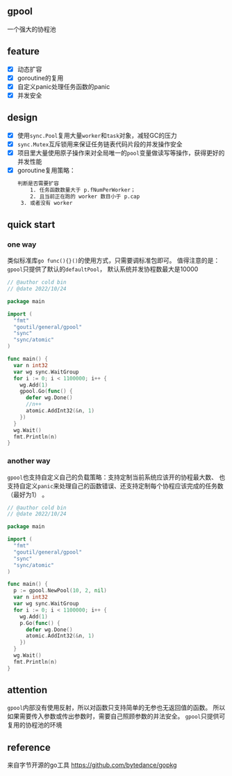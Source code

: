 ## gpool

一个强大的协程池

## feature

- [x] 动态扩容
- [x] goroutine的复用
- [x] 自定义panic处理任务函数的panic
- [x] 并发安全

## design

- [x] 使用`sync.Pool`复用大量`worker`和`task`对象，减轻GC的压力
- [x] `sync.Mutex`互斥锁用来保证任务链表代码片段的并发操作安全
- [x] 项目里大量使用原子操作来对全局唯一的`pool`变量做读写等操作，获得更好的并发性能
- [x] goroutine复用策略：
    ```txt
    判断是否需要扩容
	    1. 任务函数数量大于 p.fNumPerWorker；
	    2. 且当前正在跑的 worker 数目小于 p.cap
     3. 或者没有 worker
    ```

## quick start

### one way

类似标准库`go func(){}()`的使用方式，只需要调标准包即可。
值得注意的是：`gpool`只提供了默认的`defaultPool`，
默认系统并发协程数最大是10000

```go
// @author cold bin
// @date 2022/10/24

package main

import (
  "fmt"
  "goutil/general/gpool"
  "sync"
  "sync/atomic"
)

func main() {
  var n int32
  var wg sync.WaitGroup
  for i := 0; i < 1100000; i++ {
    wg.Add(1)
    gpool.Go(func() {
      defer wg.Done()
      //n++
      atomic.AddInt32(&n, 1)
    })
  }
  wg.Wait()
  fmt.Println(n)
}
```

### another way

`gpool`也支持自定义自己的负载策略：支持定制当前系统应该开的协程最大数、
也支持自定义`panic`来处理自己的函数错误、还支持定制每个协程应该完成的任务数（最好为1）
。

```go
// @author cold bin
// @date 2022/10/24

package main

import (
  "fmt"
  "goutil/general/gpool"
  "sync"
  "sync/atomic"
)

func main() {
  p := gpool.NewPool(10, 2, nil)
  var n int32
  var wg sync.WaitGroup
  for i := 0; i < 1100000; i++ {
    wg.Add(1)
    p.Go(func() {
      defer wg.Done()
      atomic.AddInt32(&n, 1)
    })
  }
  wg.Wait()
  fmt.Println(n)
}
```

## attention

`gpool`内部没有使用反射，所以对函数只支持简单的无参也无返回值的函数。
所以如果需要传入参数或传出参数时，需要自己照顾参数的并法安全。
`gpool`只提供可复用的协程池的环境

## reference

来自字节开源的go工具
https://github.com/bytedance/gopkg